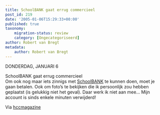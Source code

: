 ```yaml
---
title: SchoolBANK gaat errug commercieel
post_id: 219
date: '2005-01-06T15:29:33+00:00'
published: true
taxonomy:
    migration-status: review
    category: [Ongecategoriseerd]
author: Robert van Bregt
metadata:
    author: Robert van Bregt
---
```

DONDERDAG, JANUARI 6

SchoolBANK gaat errug commercieel  
 Om ook nog maar iets zinnigs met [SchoolBANK](http://www.schoolbank.nl/) te kunnen doen, moet je gaan betalen. Ook om foto’s te bekijken die ik persoonlijk zou hebben geplaatst (is gelukkig niet het geval). Daar werk ik niet aan mee… Mijn account is sinds enkele minuten verwijderd!

Via [hccmagazine](http://www.hccmagazine.nl/)